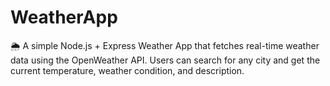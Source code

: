 # WeatherApp
🌦️ A simple Node.js + Express Weather App that fetches real-time weather data using the OpenWeather API. Users can search for any city and get the current temperature, weather condition, and description.

